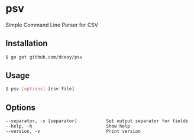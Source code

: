 # psv

Simple Command Line Parser for CSV

Installation
------------

```sh
$ go get github.com/dceoy/psv
```

Usage
-----

```sh
$ psv [options] [csv file]
```

Options
-------

    --separator, -s [separator]           Set output separator for fields
    --help, -h                            Show help
    --version, -v                         Print version
